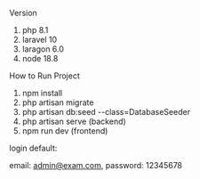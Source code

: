 Version 
1. php 8.1
2. laravel 10
3. laragon 6.0
4. node 18.8

How to Run Project

1. npm install
2. php artisan migrate
3. php artisan db:seed --class=DatabaseSeeder
4. php artisan serve (backend)
5. npm run dev (frontend)

login default:

email: admin@exam.com, password: 12345678









